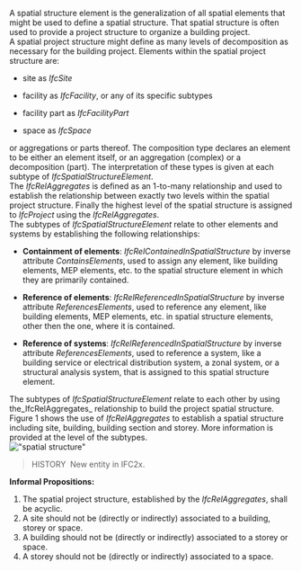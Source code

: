 A spatial structure element is the generalization of all spatial elements that might be used to define a spatial structure. That spatial structure is often used to provide a project structure to organize a building project.  
A spatial project structure might define as many levels of decomposition as necessary for the building project. Elements within the spatial project structure are:  
* site as _IfcSite_

  
* facility as _IfcFacility_, or any of its specific subtypes

  
* facility part as _IfcFacilityPart_

  
* space as _IfcSpace_

  
or aggregations or parts thereof. The composition type declares an element to be either an element itself, or an aggregation (complex) or a decomposition (part). The interpretation of these types is given at each subtype of _IfcSpatialStructureElement_.  
The _IfcRelAggregates_ is defined as an 1-to-many relationship and used to establish the relationship between exactly two levels within the spatial project structure. Finally the highest level of the spatial structure is assigned to _IfcProject_ using the _IfcRelAggregates_.  
The subtypes of _IfcSpatialStructureElement_ relate to other elements and systems by establishing the following relationships:  
* **Containment of elements**: _IfcRelContainedInSpatialStructure_ by inverse attribute _ContainsElements_, used to assign any element, like building elements, MEP elements, etc. to the spatial structure element in which they are primarily contained.
* **Reference of elements**: _IfcRelReferencedInSpatialStructure_ by inverse attribute _ReferencesElements_, used to reference any element, like building elements, MEP elements, etc. in spatial structure elements, other then the one, where it is contained.

  
* **Reference of systems**: _IfcRelReferencedInSpatialStructure_ by inverse attribute _ReferencesElements_, used to reference a system, like a building service or electrical distribution system, a zonal system, or a structural analysis system, that is assigned to this spatial structure element.

  
The subtypes of _IfcSpatialStructureElement_ relate to each other by using the_IfcRelAggregates_ relationship to build the project spatial structure. Figure 1 shows the use of _IfcRelAggregates_ to establish a spatial structure including site, building, building section and storey. More information is provided at the level of the subtypes.  
!["spatial structure"](https://github.com/SergejMuhic/IFC-spec-folder/blob/main/IFC4x3/figures/ifcspatialstructureelement-spatialstructure.png "Figure 1 &mdash; Spatial structure element composition")
> HISTORY&nbsp; New entity in IFC2x.  
  
**Informal Propositions:**  
1. The spatial project structure, established by the _IfcRelAggregates_, shall be acyclic.
2. A site should not be (directly or indirectly) associated to a building, storey or space.
3. A building should not be (directly or indirectly) associated to a storey or space.
4. A storey should not be (directly or indirectly) associated to a space.
